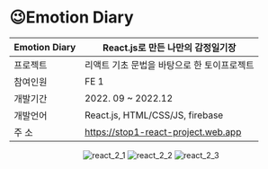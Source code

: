 

  # 😉Emotion Diary
<div align="center">
  
  
  |Emotion Diary|React.js로 만든 나만의 감정일기장|
  |--|---|
  |프로젝트| 리액트 기초 문법을 바탕으로 한 토이프로젝트 |
  |참여인원| FE 1 |
  |개발기간| 2022. 09 ~ 2022.12|
  |개발언어| React.js, HTML/CSS/JS, firebase|
  |주   소| https://stop1-react-project.web.app|
  
![react_2_1](https://user-images.githubusercontent.com/97787658/209534208-e41959fb-e7db-4a88-9e43-c35eb2621edd.png)
![react_2_2](https://user-images.githubusercontent.com/97787658/209534216-fa4157a7-7eee-413d-b975-fb473c9a4c8b.png)
![react_2_3](https://user-images.githubusercontent.com/97787658/209534217-65f8972a-c2e4-4c66-b89b-e45b1c3bcc57.png)

</div>

